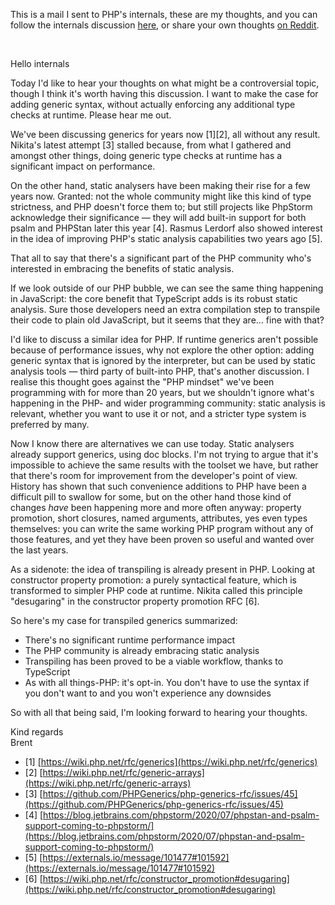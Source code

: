 <div class="footnotes">

This is a mail I sent to PHP's internals, these are my thoughts, and you can follow the internals discussion [here](https://externals.io/message/111875), or share your own thoughts [on Reddit](https://www.reddit.com/r/PHP/comments/iuhtgd/ive_proposed_an_approach_to_generics_on_internals/?).

</div><br>

Hello internals

Today I'd like to hear your thoughts on what might be a controversial topic, though I think it's worth having this discussion. I want to make the case for adding generic syntax, without actually enforcing any additional type checks at runtime. Please hear me out.

We've been discussing generics for years now [1][2], all without any result. Nikita's latest attempt [3] stalled because, from what I gathered and amongst other things, doing generic type checks at runtime has a significant impact on performance.

On the other hand, static analysers have been making their rise for a few years now. Granted: not the whole community might like this kind of type strictness, and PHP doesn't force them to; but still projects like PhpStorm acknowledge their significance — they will add built-in support for both psalm and PHPStan later this year [4]. Rasmus Lerdorf also showed interest in the idea of improving PHP's static analysis capabilities two years ago [5].

That all to say that there's a significant part of the PHP community who's interested in embracing the benefits of static analysis. 

If we look outside of our PHP bubble, we can see the same thing happening in JavaScript: the core benefit that TypeScript adds is its robust static analysis. Sure those developers need an extra compilation step to transpile their code to plain old JavaScript, but it seems that they are… fine with that?

I'd like to discuss a similar idea for PHP. If runtime generics aren't possible because of performance issues, why not explore the other option: adding generic syntax that is ignored by the interpreter, but can be used by static analysis tools — third party of built-into PHP, that's another discussion. I realise this thought goes against the "PHP mindset" we've been programming with for more than 20 years, but we shouldn't ignore what's happening in the PHP- and wider programming community: static analysis is relevant, whether you want to use it or not, and a stricter type system is preferred by many.

Now I know there are alternatives we can use today. Static analysers already support generics, using doc blocks. I'm not trying to argue that it's impossible to achieve the same results with the toolset we have, but rather that there's room for improvement from the developer's point of view. History has shown that such convenience additions to PHP have been a difficult pill to swallow for some, but on the other hand those kind of changes _have_ been happening more and more often anyway: property promotion, short closures, named arguments, attributes, yes even types themselves: you can write the same working PHP program without any of those features, and yet they have been proven so useful and wanted over the last years.

As a sidenote: the idea of transpiling is already present in PHP. Looking at constructor property promotion: a purely syntactical feature, which is transformed to simpler PHP code at runtime. Nikita called this principle "desugaring" in the constructor property promotion RFC [6].

So here's my case for transpiled generics summarized:

- There's no significant runtime performance impact
- The PHP community is already embracing static analysis
- Transpiling has been proved to be a viable workflow, thanks to TypeScript
- As with all things-PHP: it's opt-in. You don't have to use the syntax if you don't want to and you won't experience any downsides

So with all that being said, I'm looking forward to hearing your thoughts. 

Kind regards<br>
Brent

- [1] [https://wiki.php.net/rfc/generics](https://wiki.php.net/rfc/generics)
- [2] [https://wiki.php.net/rfc/generic-arrays](https://wiki.php.net/rfc/generic-arrays)
- [3] [https://github.com/PHPGenerics/php-generics-rfc/issues/45](https://github.com/PHPGenerics/php-generics-rfc/issues/45)
- [4] [https://blog.jetbrains.com/phpstorm/2020/07/phpstan-and-psalm-support-coming-to-phpstorm/](https://blog.jetbrains.com/phpstorm/2020/07/phpstan-and-psalm-support-coming-to-phpstorm/)
- [5] [https://externals.io/message/101477#101592](https://externals.io/message/101477#101592)
- [6] [https://wiki.php.net/rfc/constructor_promotion#desugaring](https://wiki.php.net/rfc/constructor_promotion#desugaring)
